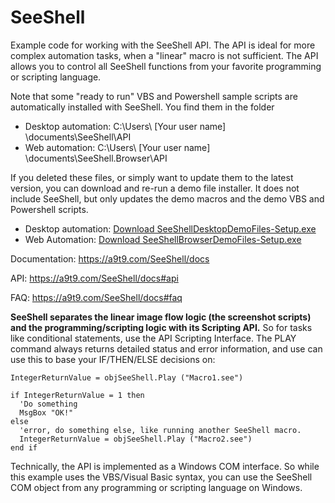 # SeeShell
Example code for working with the SeeShell API. The API is ideal for more complex automation tasks, when a "linear" macro is not sufficient. The API allows you to control all SeeShell functions from your favorite programming or scripting language. 

Note that some "ready to run" VBS and Powershell sample scripts are automatically installed with SeeShell. You find them in the folder 

- Desktop automation: C:\Users\ [Your user name]  \documents\SeeShell\API
- Web automation: C:\Users\ [Your user name] \documents\SeeShell.Browser\API

If you deleted these files, or simply want to update them to the latest version, you can download and re-run a demo file installer. It does not include SeeShell, but only updates the demo macros and the demo VBS and Powershell scripts.

-  Desktop automation: [Download SeeShellDesktopDemoFiles-Setup.exe](http://download.a9t9.com/SeeShell/SeeShellDesktopDemoFiles-Setup.exe)
-  Web Automation: [Download SeeShellBrowserDemoFiles-Setup.exe](http://download.a9t9.com/SeeShell/SeeShellBrowserDemoFiles-Setup.exe)

Documentation: https://a9t9.com/SeeShell/docs

API:  https://a9t9.com/SeeShell/docs#api

FAQ: https://a9t9.com/SeeShell/docs#faq

**SeeShell separates the linear image flow logic (the screenshot scripts) and the programming/scripting logic with its Scripting API.** So for tasks like conditional statements, use the API Scripting Interface. The PLAY command always returns detailed status and error information, and use can use this to base your IF/THEN/ELSE decisions on:

~~~~
IntegerReturnValue = objSeeShell.Play ("Macro1.see")

if IntegerReturnValue = 1 then
  'Do something
  MsgBox "OK!"
else
  'error, do something else, like running another SeeShell macro.
  IntegerReturnValue = objSeeShell.Play ("Macro2.see")
end if
~~~~

Technically, the API is implemented as a Windows COM interface. So while this example uses the VBS/Visual Basic syntax,  you can use the SeeShell COM object from any programming or scripting language on Windows.

